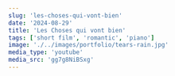```yaml
---
slug: 'les-choses-qui-vont-bien'
date: '2024-08-29'
title: 'Les Choses qui vont bien'
tags: ['short film', 'romantic', 'piano']
image: './../images/portfolio/tears-rain.jpg'
media_type: 'youtube'
media_src: 'gg7g8NiBSxg'
---
```


